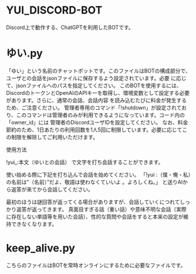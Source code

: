 # YUI_DISCORD-BOT

Discord上で動作する、ChatGPTを利用したBOTです。

# ゆい.py
「ゆい」という名前のチャットボットです。このファイルはBOTの構成部分で、ユーザとの会話をjsonファイルに保存するよう設定されています。必要
に応じて、jsonファイルへのパスを指定してください。
このBOTを使用するには、DiscordのトークンとOpenAIのAPIキーを取得し、環境変数として設定する必要があります。さらに、通常の会話、会話内容
を読み込むたびに料金が発生するため、ご注意ください。
管理者専用のコマンド「!shutdown」が設定されており、このコマンドは管理者のみが利用できるようになっています。コード内の「owner_id」には
管理者のDiscordユーザIDを設定してください。
なお、料金節約のため、1日あたりの利用回数を1人5回に制限しています。必要に応じてこの制限を解除してご利用いただけます。

使用方法

!yui_:本文（ゆいとの会話）
で文字を打ち会話することができます。

使い始める際に下記を打ち込んで会話を始めてください。
「!yui :（僕・俺・私）の名前は”（名前）”だよ、敬語は使わなくていいよ 。よろしくね。」
と送りAIから返答が来てから会話してください。

最初のほうは謎回答が返ってくる場合がありますが、会話していくにつれてしっかり返答が返ってきます。
真面目すぎる話（重い話）や意味不明な会話（実際に存在しない単語等を用いた会話）、性的な質問や会話をすると本来の設定が維持できなくなります。

# keep_alive.py
こちらのファイルはBOTを常時オンラインにするために必要なファイルです。
